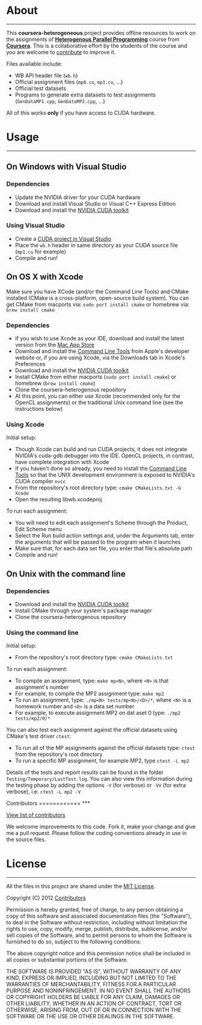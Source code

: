 About
=====
***

This **coursera-heterogeneous** project provides offline resources to work on the assignments of [**Heterogenous Parallel Programming**](https://www.coursera.org/course/hetero) course from [**Coursera**](https://www.coursera.org/).
This is a collaborative effort by the students of the course and you are welcome to [contribute](#contributors) to improve it.

Files available include:

- WB API header file (`wb.h`)
- Official assignment files (`mp0.cu`, `mp1.cu`, ...)
- Official test datasets
- Programs to generate extra datasets to test assignments (`GenDataMP1.cpp`, `GenDataMP2.cpp`, ...)

All of this works **only** if you have access to CUDA hardware.

Usage
=====
***

On Windows with Visual Studio
-----------------------------

### Dependencies

- Update the NVIDIA driver for your CUDA hardware
- Download and install Visual Studio or Visual C++ Express Edition
- Download and install the [NVIDIA CUDA toolkit](https://developer.nvidia.com/cuda-downloads)

### Using Visual Studio

- Create a [CUDA project in Visual Studio](http://google.com/search?q=cuda%20project%20in%20visual%20studio)
- Place the `wb.h` header in same directory as your CUDA source file (`mp1.cu` for example)
- Compile and run!

On OS X with Xcode
------------------

Make sure you have XCode (and/or the Command Line Tools) and CMake installed (CMake is a cross-platform, open-source build system). You can get CMake from macports via: `sudo port install cmake` or homebrew via: `brew install cmake`

### Dependencies

- If you wish to use Xcode as your IDE, download and install the latest version from the [Mac App Store](https://itunes.apple.com/au/app/xcode/id497799835?mt=12)
- Download and install the [Command Line Tools](https://developer.apple.com/downloads) from Apple's developer website or, if you are using Xcode, via the Downloads tab in Xcode's Preferences
- Download and install the [NVIDIA CUDA toolkit](http://developer.download.nvidia.com/compute/cuda/5_0/rel-update-1/installers/cuda_5.0.36_macos.pkg)
- Install CMake from either macports (`sudo port install cmake`) or homebrew (`brew install cmake`)
- Clone the coursera-heterogenous repository
- At this point, you can either use Xcode (recommended only for the OpenCL assignments) or the traditional Unix command line (see the instructions below)

### Using Xcode

Initial setup:

- Though Xcode can build and run CUDA projects, it does not integrate NVIDIA's cuda-gdb debugger into the IDE. OpenCL projects, in contrast, have complete integration with Xcode
- If you haven't done so already, you need to install the [Command Line Tools](https://developer.apple.com/downloads) so that the UNIX development environment is exposed to NVIDIA's CUDA compiler `nvcc`
- From the repository's root directory type: `cmake CMakeLists.txt -G Xcode`
- Open the resulting libwb.xcodeproj

To run each assignment:

- You will need to edit each assignment's Scheme through the Product, Edit Scheme menu
 - Select the Run build action settings and, under the Arguments tab, enter the arguments that will be passed to the program when it launches
 - Make sure that, for each data set file, you enter that file's absolute path
- Compile and run!

On Unix with the command line
-----------------------------

### Dependencies

- Download and install the [NVIDIA CUDA toolkit](http://developer.download.nvidia.com/compute/cuda/5_0/rel-update-1/installers/cuda_5.0.36_macos.pkg)
- Install CMake through your system's package manager
- Clone the coursera-heterogenous repository

### Using the command line

Initial setup:

- From the repository's root directory type: `cmake CMakeLists.txt`

To run each assignment:

- To compile an assignment, type: `make mp<N>`, where `<N>` is that assignment's number
 - For example, to compile the MP2 assignment type: `make mp2`
- To run an assignment, type: `./mp<N> tests/mp<N>/<D>/*`, where `<N>` is a homework number and `<D>` is a data set number
 - For example, to execute assignment MP2 on dat aset 0 type: `./mp2 tests/mp2/0/*`

You can also test each assignment against the official datasets
using CMake's test driver `ctest`:

- To run all of the MP assignments against the official datasets type: `ctest` from the repository's root directory
- To run a specific MP assignment, for example MP2, type `ctest -L mp2`

Details of the tests and report results can be found in the folder `Testing/Temporary/LastTest.log`. You can also view this information during the testing phase by adding the options `-V` (for verbose) or `-VV` (for extra verbose), i.e. `ctest -L mp2 -V`

<a name="contributors"/>
Contributors
============
***

[View list of contributors](https://github.com/ashwin/coursera-heterogeneous/contributors)

We welcome improvements to this code. Fork it, make your change and give me a pull request. Please follow the coding conventions already in use in the source files.


License
=======
***

All the files in this project are shared under the [MIT License](http://opensource.org/licenses/mit-license.php).

Copyright (C) 2012 [Contributors](https://github.com/ashwin/coursera-heterogeneous/contributors)

Permission is hereby granted, free of charge, to any person obtaining a copy of this software and associated documentation files (the "Software"), to deal in the Software without restriction, including without limitation the rights to use, copy, modify, merge, publish, distribute, sublicense, and/or sell copies of the Software, and to permit persons to whom the Software is furnished to do so, subject to the following conditions:

The above copyright notice and this permission notice shall be included in all copies or substantial portions of the Software.

THE SOFTWARE IS PROVIDED "AS IS", WITHOUT WARRANTY OF ANY KIND, EXPRESS OR IMPLIED, INCLUDING BUT NOT LIMITED TO THE WARRANTIES OF MERCHANTABILITY, FITNESS FOR A PARTICULAR PURPOSE AND NONINFRINGEMENT. IN NO EVENT SHALL THE AUTHORS OR COPYRIGHT HOLDERS BE LIABLE FOR ANY CLAIM, DAMAGES OR OTHER LIABILITY, WHETHER IN AN ACTION OF CONTRACT, TORT OR OTHERWISE, ARISING FROM, OUT OF OR IN CONNECTION WITH THE SOFTWARE OR THE USE OR OTHER DEALINGS IN THE SOFTWARE.
